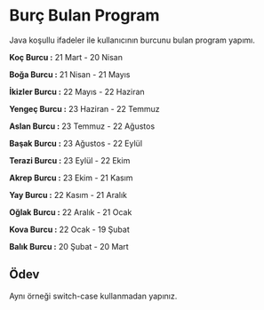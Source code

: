 # Burç Bulan Program

Java koşullu ifadeler ile kullanıcının burcunu bulan program yapımı.

**Koç Burcu :** 21 Mart - 20 Nisan

**Boğa Burcu :** 21 Nisan - 21 Mayıs

**İkizler Burcu :** 22 Mayıs - 22 Haziran

**Yengeç Burcu :** 23 Haziran - 22 Temmuz

**Aslan Burcu :** 23 Temmuz - 22 Ağustos

**Başak Burcu :** 23 Ağustos - 22 Eylül

**Terazi Burcu :** 23 Eylül - 22 Ekim

**Akrep Burcu :** 23 Ekim - 21 Kasım

**Yay Burcu :** 22 Kasım - 21 Aralık

**Oğlak Burcu :** 22 Aralık - 21 Ocak

**Kova Burcu :** 22 Ocak - 19 Şubat

**Balık Burcu :** 20 Şubat - 20 Mart

## Ödev

Aynı örneği switch-case kullanmadan yapınız.